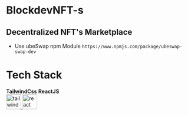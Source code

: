 # BlockdevNFT-s

## Decentralized NFT's Marketplace

- Use ubeSwap npm Module `https://www.npmjs.com/package/ubeswap-swap-dev`

# Tech Stack

**TailwindCss** **ReactJS**
<br>
<a href="https://tailwindcss.com/" target="_blank" rel="noreferrer"> <img src="https://www.vectorlogo.zone/logos/tailwindcss/tailwindcss-icon.svg" alt="tailwind" width="40" height="40"/> </a>
<a href="https://reactjs.org/" target="_blank" rel="noreferrer"> <img src="https://img.icons8.com/office/16/null/react.png"  alt="react" width="40" height="40"/> </a>
